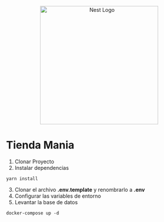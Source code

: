 <p align="center">
  <a href="http://nestjs.com/" target="blank"><img src="https://nestjs.com/img/logo_text.svg" width="320" alt="Nest Logo" /></a>
</p>


# Tienda Mania

1. Clonar Proyecto
2. Instalar dependencias
```
yarn install
```
3. Clonar el archivo __.env.template__ y renombrarlo a __.env__
4. Configurar las variables de entorno
5. Levantar la base de datos
```
docker-compose up -d
```